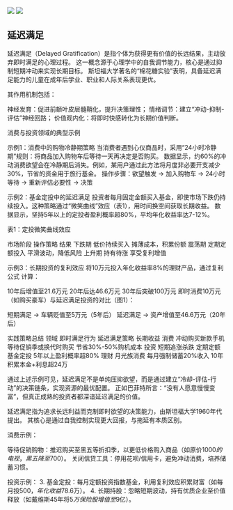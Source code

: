 
![](https://github.com/user-attachments/assets/bfc631c7-0baf-421a-9443-5185ed3a496e)
![](https://github.com/user-attachments/assets/801e0b39-dbca-4808-9f81-479af1d7bcba)


## 延迟满足

延迟满足（Delayed Gratification）是指个体为获得更有价值的长远结果，主动放弃即时满足的心理过程。
这一概念源于心理学中的自我调节能力，核心是通过抑制短期冲动来实现长期目标。
斯坦福大学著名的“棉花糖实验”表明，具备延迟满足能力的儿童在成年后学业、职业和人际关系表现更优。

其作用机制包括：

神经发育：促进前额叶皮层髓鞘化，提升决策理性；
情绪调节：建立“冲动-抑制-评估”神经回路；
价值观内化：将即时快感转化为长期价值判断。

消费与投资领域的典型示例

示例1：消费中的购物冷静期策略
当消费者遇到心仪商品时，采用“24小时冷静期”规则：将商品加入购物车后等待一天再决定是否购买。
数据显示，约60%的冲动消费欲望会在冷静期后消失。例如，某用户通过此方法将月度非必要开支减少30%，节省的资金用于旅行基金。
操作步骤：欲望触发 → 加入购物车 → 24小时等待 → 重新评估必要性 → 决策

示例2：基金定投中的延迟满足
投资者每月固定金额买入基金，即使市场下跌仍持续投入。这种策略通过“微笑曲线”效应（表1），用时间换空间获取长期收益。
数据显示，坚持5年以上的定投者盈利概率超80%，平均年化收益率达7-12%。

表1：定投微笑曲线效应

市场阶段	操作策略	结果
下跌期	低价持续买入	摊薄成本，积累份额
震荡期	定期定额投入	平滑波动，降低风险
上升期	持有待涨	享受复利增值

示例3：长期投资的复利效应
将10万元投入年化收益率8%的理财产品，通过复利公式 
  计算：

10年后增值至21.6万元
20年后达46.6万元
30年后突破100万元
即时消费10万元（如购买豪车）与延迟满足投资的对比（图1）：

短期满足 → 车辆贬值至5万元（5年后）
延迟满足 → 资产增值至46.6万元（20年后）

实践策略总结
领域	即时满足行为	延迟满足策略	长期收益
消费	冲动购买新款手机	等待促销季或换代时购买	节省30%-50%购机成本
投资	短期追涨杀跌	定期定额基金定投	5年以上盈利概率超80%
理财	月光族消费	每月强制储蓄20%收入	10年积累本金+利息超24万

通过上述示例可见，延迟满足不是单纯压抑欲望，而是通过建立“冷却-评估-行动”的决策链条，实现资源的最优配置。
正如巴菲特所言：“没有人愿意慢慢变富”，但真正成熟的投资者都深谙延迟满足的价值。

延迟满足指为追求长远利益而克制即时欲望的决策能力，由斯坦福大学1960年代提出。
其核心是通过自我控制实现更大回报，与拖延有本质区别。

消费示例：

等待促销购物：推迟购买至黑五等折扣季，以更低价格购入商品（如原价$1000的电视，黑五降至$700）。
关闭信贷工具：停用花呗/信用卡，避免冲动消费，培养储蓄习惯。

投资示例：
3. 基金定投：每月定额投资指数基金，利用复利效应积累财富（如每月投$500，年化收益7%，10年可达$8.6万）。
4. 长期持股：忽略短期波动，持有优质企业至价值释放（如戴维斯45年将$5万保险股增值至$9亿）。
